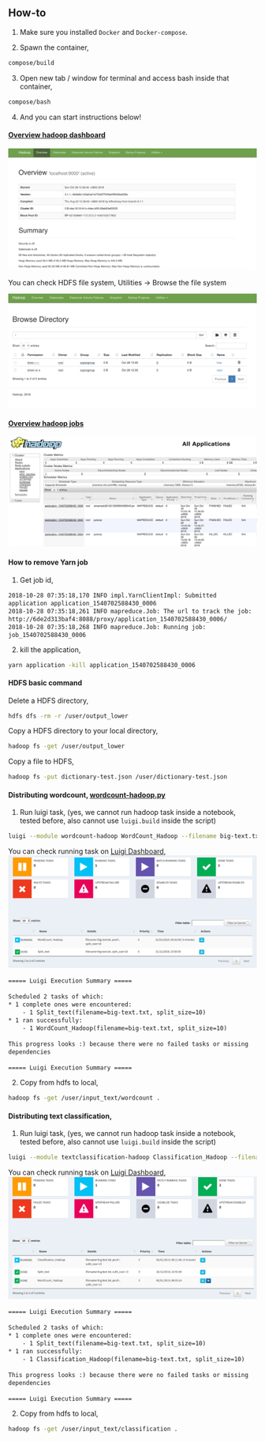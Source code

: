 ## How-to

1. Make sure you installed `Docker` and `Docker-compose`.

2. Spawn the container,
```bash
compose/build
```

3. Open new tab / window for terminal and access bash inside that container,
```bash
compose/bash
```

4. And you can start instructions below!

#### [Overview hadoop dashboard](http://localhost:9870)

![alt text](printscreen/2.png)

You can check HDFS file system, Utilities -> Browse the file system

![alt text](printscreen/3.png)

#### [Overview hadoop jobs](http://localhost:8088/cluster)

![alt text](printscreen/1.png)

#### How to remove Yarn job

1. Get job id,
```text
2018-10-28 07:35:18,170 INFO impl.YarnClientImpl: Submitted application application_1540702588430_0006
2018-10-28 07:35:18,261 INFO mapreduce.Job: The url to track the job: http://6de2d313baf4:8088/proxy/application_1540702588430_0006/
2018-10-28 07:35:18,268 INFO mapreduce.Job: Running job: job_1540702588430_0006
```

2. kill the application,
```bash
yarn application -kill application_1540702588430_0006
```

#### HDFS basic command

Delete a HDFS directory,
```bash
hdfs dfs -rm -r /user/output_lower
```

Copy a HDFS directory to your local directory,
```bash
hadoop fs -get /user/output_lower
```

Copy a file to HDFS,
```bash
hadoop fs -put dictionary-test.json /user/dictionary-test.json
```

#### Distributing wordcount, [wordcount-hadoop.py](wordcount-hadoop.py)

1. Run luigi task, (yes, we cannot run hadoop task inside a notebook, tested before, also cannot use `luigi.build` inside the script)

```bash
luigi --module wordcount-hadoop WordCount_Hadoop --filename big-text.txt --split-size 10 --scheduler-host localhost --scheduler-port 8082
```

You can check running task on [Luigi Dashboard](http://localhost:8083),
![alt text](printscreen/wordcount-hadoop.png)

```text
===== Luigi Execution Summary =====

Scheduled 2 tasks of which:
* 1 complete ones were encountered:
    - 1 Split_text(filename=big-text.txt, split_size=10)
* 1 ran successfully:
    - 1 WordCount_Hadoop(filename=big-text.txt, split_size=10)

This progress looks :) because there were no failed tasks or missing dependencies

===== Luigi Execution Summary =====
```

2. Copy from hdfs to local,

```bash
hadoop fs -get /user/input_text/wordcount .
```

#### Distributing text classification,

1. Run luigi task, (yes, we cannot run hadoop task inside a notebook, tested before, also cannot use `luigi.build` inside the script)

```bash
luigi --module textclassification-hadoop Classification_Hadoop --filename big-text.txt --split-size 10 --scheduler-host localhost --scheduler-port 8082
```

You can check running task on [Luigi Dashboard](http://localhost:8083),
![alt text](printscreen/classification-hadoop.png)

```text
===== Luigi Execution Summary =====

Scheduled 2 tasks of which:
* 1 complete ones were encountered:
    - 1 Split_text(filename=big-text.txt, split_size=10)
* 1 ran successfully:
    - 1 Classification_Hadoop(filename=big-text.txt, split_size=10)

This progress looks :) because there were no failed tasks or missing dependencies

===== Luigi Execution Summary =====
```

2. Copy from hdfs to local,

```bash
hadoop fs -get /user/input_text/classification .
```

